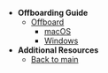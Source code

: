 - **Offboarding Guide**
  - [Offboard](offboard-device/offboard-device-from-seed)
    - [macOS](offboard-device/mac-os)
    - [Windows](offboard-device/windows)
- **Additional Resources**
  - [Back to main](/prerequisites-for-onboarding)
